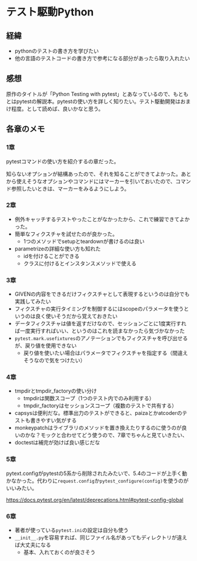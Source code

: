# テスト駆動Python

## 経緯

- pythonのテストの書き方を学びたい
- 他の言語のテストコードの書き方で参考になる部分があったら取り入れたい

## 感想

原作のタイトルが「Python Testing with pytest」とあなっているので、もともとはpytestの解説本。pytestの使い方を詳しく知りたい。テスト駆動開発はおまけ程度。として読めば、良いかなと思う。

## 各章のメモ

### 1章

pytestコマンドの使い方を紹介するの章だった。

知らないオプションが結構あったので、それを知ることができてよかった。あとから使えそうなオプションやコマンドにはマーカーを引いておいたので、コマンド参照したいときは、マーカーをみるようにしよう。

### 2章

- 例外キャッチするテストやったことがなかったから、これで練習できてよかった。
- 簡単なフィクスチャを試せたのが良かった。
  - 1つのメソッドでsetupとteardownが書けるのは良い
- parametrizeの詳細な使い方も知れた
  - idを付けることができる
  - クラスに付けるとインスタンスメソッドで使える

### 3章

- GIVENの内容をできるだけフィクスチャとして表現するというのは自分でも実践してみたい
- フィクスチャの実行タイミングを制御するにはscopeのパラメータを使うというのは良く使いそうだから覚えておきたい
- データフィクスチャは値を返すだけなので、セッションごとに1度実行すれば一度実行すればいい、というのはこれを読まなかったら気づかなかった
- `pytest.mark.usefixtures`のアノテーションでもフィクスチャを呼び出せるが、戻り値を使用できない
  - 戻り値を使いたい場合はパラメータでフィクスチャを指定する（間違えそうなので気をつけたい）

### 4章

- tmpdirとtmpdir_factoryの使い分け
  - tmpdirは関数スコープ（1つのテスト内でのみ利用する）
  - tmpdir_factoryはセッションスコープ（複数のテストで共有する）
- capsysは便利だな。標準出力のテストができると、paizaとかatcoderのテストも書きやすい気がする
- monkeypatchはライブラリのメソッドを置き換えたりするのに使うのが良いのかな？モックと合わせてどう使うので、7章でちゃんと見ていきたい、
- doctestは補完が効けば良い感じだな

### 5章

pytext.configがpytestの5系から削除されたみたいで、5.4のコードが上手く動かなかった。代わりに`request.config`か`pytest_configure(config)`を使うのがいいみたい。

<https://docs.pytest.org/en/latest/deprecations.html#pytest-config-global>

### 6章

- 著者が使っている`pytest.ini`の設定は自分も使う
- `__init__.py`を容易すれば、同じファイル名があってもディレクトリが違えば大丈夫になる
  - 基本、入れておくのが良さそう
